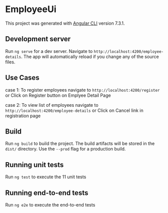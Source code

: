 # EmployeeUi

This project was generated with [Angular CLI](https://github.com/angular/angular-cli) version 7.3.1.

## Development server

Run `ng serve` for a dev server. Navigate to `http://localhost:4200/employee-details`. The app will automatically reload if you change any of the source files.

## Use Cases

case 1:
To register employees navigate to `http://localhost:4200/register` or Click on Register button on Emplyee Detail Page

case 2:
To view list of employees navigate to  `http://localhost:4200/employee-details` or Click on Cancel link in registration page

## Build

Run `ng build` to build the project. The build artifacts will be stored in the `dist/` directory. Use the `--prod` flag for a production build.

## Running unit tests

Run `ng test` to execute the 11 unit tests

## Running end-to-end tests

Run `ng e2e` to execute the end-to-end tests
